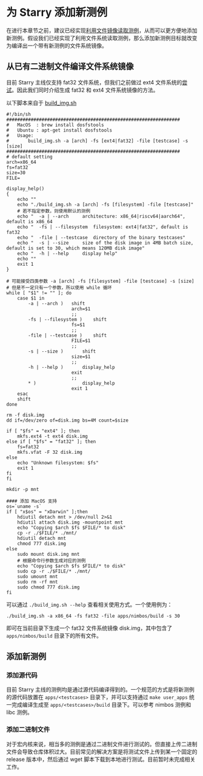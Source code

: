 # 为 Starry 添加新测例

在进行本章节之前，建议已经实现[利用文件镜像读取测例](./ch01-02.md#利用文件镜像读取测例)，从而可以更方便地添加新测例。假设我们已经实现了利用文件系统读取测例，那么添加新测例目标就改变为编译出一个带有新测例的文件系统镜像。

## 从已有二进制文件编译文件系统镜像

目前 Starry 主线仅支持 fat32 文件系统，但我们之前做过 ext4 文件系统的[尝试](https://github.com/Starry-OS/Starry-New/blob/main/modules/axfs/src/fs/ext4_rs.rs)。因此我们同时介绍生成 fat32 和 ext4 文件系统镜像的方法。

以下脚本来自于 [build_img.sh](https://github.com/Starry-OS/Starry-New/blob/main/build_img.sh)

```shell
#!/bin/sh
################################################################
# 	MacOS  : brew install dosfstools
# 	Ubuntu : apt-get install dosfstools
#	Usage:
# 		build_img.sh -a [arch] -fs [ext4|fat32] -file [testcase] -s [size]
################################################################
# default setting
arch=x86_64
fs=fat32
size=30
FILE=

display_help()
{
	echo ""
	echo "./build_img.sh -a [arch] -fs [filesystem] -file [testcase]"
	# 若不指定参数，则使用默认的测例
	echo "  -a | --arch		architecture: x86_64|riscv64|aarch64", default is x86_64
	echo "  -fs | --filesystem	filesystem: ext4|fat32", default is fat32
	echo "  -file | --testcase  directory of the binary testcases"
	echo "  -s | --size		size of the disk image in 4MB batch size, default is set to 30, which means 120MB disk image"
	echo "  -h | --help		display help"
	echo ""
	exit 1
}

# 可能接受四类参数 -a [arch] -fs [filesystem] -file [testcase] -s [size]
# 但是不一定只有一个参数，所以使用 while 循环
while [ "$1" != "" ]; do
	case $1 in
		-a | --arch )	shift
						arch=$1
						;;
		-fs | --filesystem )	shift
						fs=$1
						;;
		-file | --testcase )	shift
						FILE=$1
						;;
		-s | --size )		shift
						size=$1
						;;
		-h | --help )		display_help
						exit
						;;
		* )					display_help
						exit 1
	esac
	shift
done

rm -f disk.img
dd if=/dev/zero of=disk.img bs=4M count=$size

if [ "$fs" = "ext4" ]; then
	mkfs.ext4 -t ext4 disk.img
else if [ "$fs" = "fat32" ]; then
	fs=fat32
	mkfs.vfat -F 32 disk.img
else
	echo "Unknown filesystem: $fs"
	exit 1
fi
fi

mkdir -p mnt

#### 添加 MacOS 支持
os=`uname -s`
if [ "x$os" = "xDarwin" ];then
	hdiutil detach mnt > /dev/null 2>&1
	hdiutil attach disk.img -mountpoint mnt
	echo "Copying $arch $fs $FILE/* to disk"
	cp -r ./$FILE/* ./mnt/
	hdiutil detach mnt
	chmod 777 disk.img
else
	sudo mount disk.img mnt
	# 根据命令行参数生成对应的测例
	echo "Copying $arch $fs $FILE/* to disk"
	sudo cp -r ./$FILE/* ./mnt/
	sudo umount mnt
	sudo rm -rf mnt
	sudo chmod 777 disk.img
fi
```

可以通过 `./build_img.sh --help` 查看相关使用方式。一个使用例为：

```shell
./build_img.sh -a x86_64 -fs fat32 -file apps/nimbos/build -s 30
```

即可在当前目录下生成一个 fat32 文件系统镜像 disk.img，其中包含了 `apps/nimbos/build` 目录下的所有文件。

## 添加新测例

### 添加源代码

目前 Starry 主线的测例均是通过源代码编译得到的。一个规范的方式是将新测例的源代码放置在 `apps/<testcases>` 目录下，并可以支持通过 `make user_apps` 统一完成编译生成至 `apps/<testcases>/build` 目录下。可以参考 nimbos 测例和 libc 测例。

### 添加二进制文件

对于宏内核来说，相当多的测例是通过二进制文件进行测试的。但直接上传二进制文件会导致仓库体积过大。目前常见的解决方案是将测试文件上传到某一个固定的 release 版本中，然后通过 wget 脚本下载到本地进行测试。目前暂时未完成相关工作。


